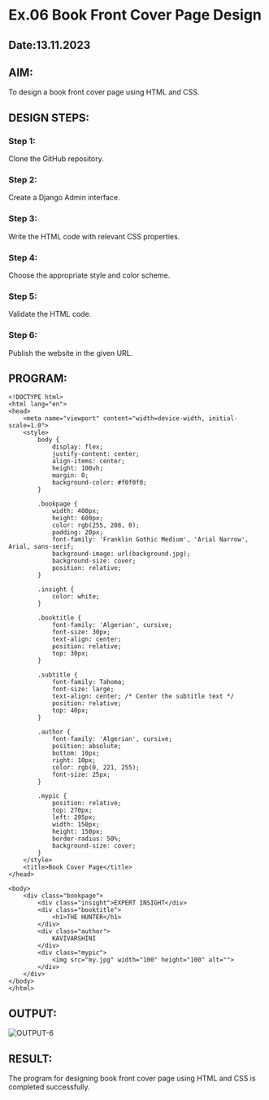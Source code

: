 # Ex.06 Book Front Cover Page Design
## Date:13.11.2023

## AIM:
To design a book front cover page using HTML and CSS.

## DESIGN STEPS:

### Step 1:
Clone the GitHub repository.

### Step 2:
Create a Django Admin interface.

### Step 3:
Write the HTML code with relevant CSS properties.

### Step 4:
Choose the appropriate style and color scheme.

### Step 5:
Validate the HTML code.

### Step 6:
Publish the website in the given URL.

## PROGRAM:
```
<!DOCTYPE html>
<html lang="en">
<head>
    <meta name="viewport" content="width=device-width, initial-scale=1.0">
    <style>
        body {
            display: flex;
            justify-content: center;
            align-items: center;
            height: 100vh;
            margin: 0;
            background-color: #f0f0f0;
        }

        .bookpage {
            width: 400px;
            height: 600px;
            color: rgb(255, 208, 0);
            padding: 20px;
            font-family: 'Franklin Gothic Medium', 'Arial Narrow', Arial, sans-serif;
            background-image: url(background.jpg);
            background-size: cover;
            position: relative;
        }

        .insight {
            color: white;
        }

        .booktitle {
            font-family: 'Algerian', cursive;
            font-size: 30px;
            text-align: center;
            position: relative;
            top: 30px;
        }

        .subtitle {
            font-family: Tahoma;
            font-size: large;
            text-align: center; /* Center the subtitle text */
            position: relative;
            top: 40px;
        }

        .author {
            font-family: 'Algerian', cursive;
            position: absolute;
            bottom: 10px;
            right: 10px;
            color: rgb(0, 221, 255);
            font-size: 25px;
        }

        .mypic {
            position: relative;
            top: 270px; 
            left: 295px;
            width: 150px;
            height: 150px;
            border-radius: 50%; 
            background-size: cover;
        }
    </style>
    <title>Book Cover Page</title>
</head>

<body>
    <div class="bookpage">
        <div class="insight">EXPERT INSIGHT</div>
        <div class="booktitle">
            <h1>THE HUNTER</h1>
        </div>
        <div class="author">
            KAVIVARSHINI
        </div>
        <div class="mypic">
            <img src="my.jpg" width="100" height="100" alt="">
        </div>
    </div>
</body>
</html>

```


## OUTPUT:
![OUTPUT-6](https://github.com/vasanvasab/cover/assets/143481226/f79d0f15-547e-450c-aa29-639e4c1ead4e)


## RESULT:
The program for designing book front cover page using HTML and CSS is completed successfully.
